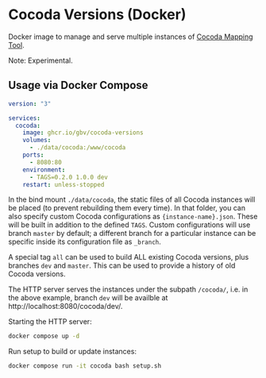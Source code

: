 # Cocoda Versions (Docker)

Docker image to manage and serve multiple instances of [Cocoda Mapping Tool](https://github.com/gbv/cocoda).

Note: Experimental.

## Usage via Docker Compose

```yml
version: "3"

services:
  cocoda:
    image: ghcr.io/gbv/cocoda-versions
    volumes:
      - ./data/cocoda:/www/cocoda
    ports:
      - 8080:80
    environment:
      - TAGS=0.2.0 1.0.0 dev
    restart: unless-stopped
```

In the bind mount `./data/cocoda`, the static files of all Cocoda instances will be placed (to prevent rebuilding them every time). In that folder, you can also specify custom Cocoda configurations as `{instance-name}.json`. These will be built in addition to the defined `TAGS`. Custom configurations will use branch `master` by default; a different branch for a particular instance can be specific inside its configuration file as `_branch`.

A special tag `all` can be used to build ALL existing Cocoda versions, plus branches `dev` and `master`. This can be used to provide a history of old Cocoda versions.

The HTTP server serves the instances under the subpath `/cocoda/`, i.e. in the above example, branch `dev` will be availble at http://localhost:8080/cocoda/dev/.

Starting the HTTP server:

```sh
docker compose up -d
```

Run setup to build or update instances:

```sh
docker compose run -it cocoda bash setup.sh
```

